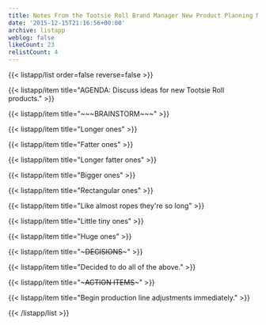```yaml
---
title: Notes From the Tootsie Roll Brand Manager New Product Planning Meeting, 1991
date: '2015-12-15T21:16:56+00:00'
archive: listapp
weblog: false
likeCount: 23
relistCount: 4
---
```



{{< listapp/list order=false reverse=false >}}

   {{< listapp/item title="AGENDA: Discuss ideas for new Tootsie Roll products." >}}

   {{< listapp/item title="\~\~\~BRAINSTORM~~~" >}}

   {{< listapp/item title="Longer ones" >}}

   {{< listapp/item title="Fatter ones" >}}

   {{< listapp/item title="Longer fatter ones" >}}

   {{< listapp/item title="Bigger ones" >}}

   {{< listapp/item title="Rectangular ones" >}}

   {{< listapp/item title="Like almost ropes they're so long" >}}

   {{< listapp/item title="Little tiny ones" >}}

   {{< listapp/item title="Huge ones" >}}

   {{< listapp/item title="~~~DECISIONS~~~" >}}

   {{< listapp/item title="Decided to do all of the above." >}}

   {{< listapp/item title="~~~ACTION ITEMS~~~" >}}

   {{< listapp/item title="Begin production line adjustments immediately." >}}

{{< /listapp/list >}}
